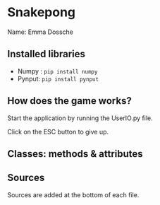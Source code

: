 # Snakepong

Name: Emma Dossche

## Installed libraries
* Numpy : `pip install numpy`
* Pynput: `pip install pynput`

## How does the game works?
Start the application by running the UserIO.py file.

Click on the ESC button to give up.

## Classes: methods & attributes

## Sources
Sources are added at the bottom of each file.